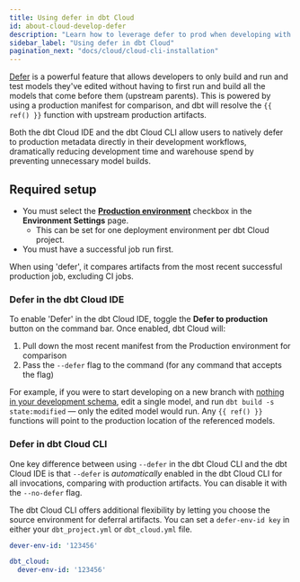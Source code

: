 ```yaml
---
title: Using defer in dbt Cloud
id: about-cloud-develop-defer
description: "Learn how to leverage defer to prod when developing with dbt Cloud."
sidebar_label: "Using defer in dbt Cloud"
pagination_next: "docs/cloud/cloud-cli-installation"
---
```



[Defer](/reference/node-selection/defer) is a powerful feature that allows developers to only build and run and test models they've edited without having to first run and build all the models that come before them (upstream parents). This is powered by using a production manifest for comparison, and dbt will resolve the `{{ ref() }}` function with upstream production artifacts.

Both the dbt Cloud IDE and the dbt Cloud CLI allow users to natively defer to production metadata directly in their development workflows, dramatically reducing development time and warehouse spend by preventing unnecessary model builds. 

## Required setup

- You must select the **[Production environment](/docs/deploy/deploy-environments#set-as-production-environment-beta)** checkbox in the **Environment Settings** page. 
  - This can be set for one deployment environment per dbt Cloud project.
- You must have a successful job run first.

When using 'defer', it compares artifacts from the most recent successful production job, excluding CI jobs.

### Defer in the dbt Cloud IDE

To enable 'Defer' in the dbt Cloud IDE, toggle the **Defer to production** button on the command bar. Once enabled, dbt Cloud will:

1. Pull down the most recent manifest from the Production environment for comparison
2. Pass the `--defer` flag to the command (for any command that accepts the flag)

For example, if you were to start developing on a new branch with [nothing in your development schema](/reference/node-selection/defer#usage), edit a single model, and run `dbt build -s state:modified` &mdash;  only the edited model would run. Any `{{ ref() }}` functions will point to the production location of the referenced models.

<Lightbox src="/img/docs/dbt-cloud/defer-toggle.jpg" width="100%" title="Select the 'Defer to production' toggle on the botom right of the command bar to enable defer in the dbt Cloud IDE."/>

### Defer in dbt Cloud CLI

One key difference between using `--defer` in the dbt Cloud CLI and the dbt Cloud IDE is that `--defer` is *automatically* enabled in the dbt Cloud CLI for all invocations, comparing with production artifacts. You can disable it with the `--no-defer` flag.

The dbt Cloud CLI offers additional flexibility by letting you choose the source environment for deferral artifacts. You can set a `defer-env-id key` in either your `dbt_project.yml` or `dbt_cloud.yml` file.

<File name="dbt_cloud.yml">

  ```yml
dever-env-id: '123456'
```

</File>


<File name="dbt_project.yml"> 

```yml
dbt_cloud:
  dever-env-id: '123456'
```

</File>
